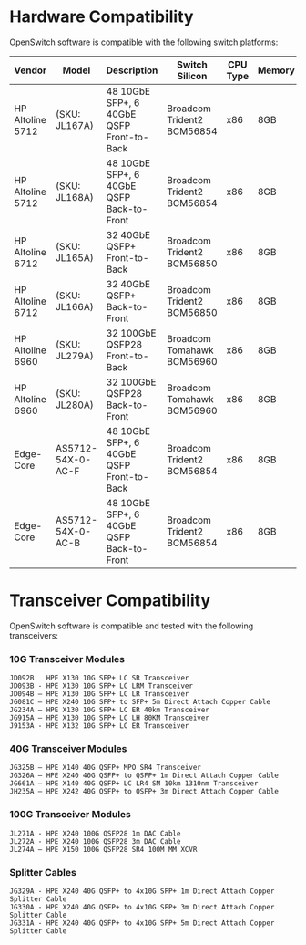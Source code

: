 # Hardware Compatibility

OpenSwitch software is compatible with the following switch platforms:

| Vendor | Model | Description | Switch Silicon | CPU Type | Memory | Storage |
|--------|-------|-------------|----------------|----------|--------|---------|
| HP Altoline 5712 | (SKU: JL167A) | 48 10GbE SFP+, 6 40GbE QSFP Front-to-Back | Broadcom Trident2 BCM56854 | x86 | 8GB | 8GB micro SD |
| HP Altoline 5712 | (SKU: JL168A) | 48 10GbE SFP+, 6 40GbE QSFP Back-to-Front | Broadcom Trident2 BCM56854 | x86 | 8GB | 8GB micro SD |
| HP Altoline 6712 | (SKU: JL165A) | 32 40GbE QSFP+ Front-to-Back | Broadcom Trident2 BCM56850 | x86 | 8GB | 16GB micro SD |
| HP Altoline 6712 | (SKU: JL166A) | 32 40GbE QSFP+ Back-to-Front | Broadcom Trident2 BCM56850 | x86 | 8GB | 16GB micro SD |
| HP Altoline 6960 | (SKU: JL279A) | 32 100GbE QSFP28 Front-to-Back | Broadcom Tomahawk BCM56960 | x86 | 8GB | 32GB micro SD |
| HP Altoline 6960 | (SKU: JL280A) | 32 100GbE QSFP28 Back-to-Front | Broadcom Tomahawk BCM56960 | x86 | 8GB | 32GB micro SD |
| Edge-Core | AS5712-54X-0-AC-F | 48 10GbE SFP+, 6 40GbE QSFP Front-to-Back | Broadcom Trident2 BCM56854 | x86 | 8GB | 8GB micro SD |
| Edge-Core | AS5712-54X-0-AC-B | 48 10GbE SFP+, 6 40GbE QSFP Back-to-Front | Broadcom Trident2 BCM56854 | x86 | 8GB | 8GB micro SD |


# Transceiver Compatibility

OpenSwitch software is compatible and tested with the following transceivers:

### 10G Transceiver Modules
```
JD092B   HPE X130 10G SFP+ LC SR Transceiver
JD093B - HPE X130 10G SFP+ LC LRM Transceiver
JD094B – HPE X130 10G SFP+ LC LR Transceiver
JG081C – HPE X240 10G SFP+ to SFP+ 5m Direct Attach Copper Cable
JG234A – HPE X130 10G SFP+ LC ER 40km Transceiver
JG915A – HPE X130 10G SFP+ LC LH 80KM Transceiver
J9153A - HPE X132 10G SFP+ LC ER Transceiver
```

### 40G Transceiver Modules
```
JG325B – HPE X140 40G QSFP+ MPO SR4 Transceiver
JG326A – HPE X240 40G QSFP+ to QSFP+ 1m Direct Attach Copper Cable
JG661A – HPE X140 40G QSFP+ LC LR4 SM 10km 1310nm Transceiver
JH235A – HPE X242 40G QSFP+ to QSFP+ 3m Direct Attach Copper Cable
```

### 100G Transceiver Modules
```
JL271A - HPE X240 100G QSFP28 1m DAC Cable
JL272A - HPE X240 100G QSFP28 3m DAC Cable
JL274A – HPE X150 100G QSFP28 SR4 100M MM XCVR
```

### Splitter Cables
```
JG329A - HPE X240 40G QSFP+ to 4x10G SFP+ 1m Direct Attach Copper Splitter Cable
JG330A - HPE X240 40G QSFP+ to 4x10G SFP+ 3m Direct Attach Copper Splitter Cable
JG331A - HPE X240 40G QSFP+ to 4x10G SFP+ 5m Direct Attach Copper Splitter Cable
```

